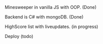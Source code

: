 
Minesweeper in vanilla JS with OOP. (Done)

Backend is C# with mongoDB. (Done)

HighScore list with liveupdates. (in progress)


Deploy (todo)
